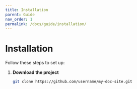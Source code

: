 ```yaml
---
title: Installation
parent: Guide
nav_order: 1
permalink: /docs/guide/installation/
---
```

# Installation

Follow these steps to set up:

1. **Download the project**
   ```bash
   git clone https://github.com/username/my-doc-site.git

